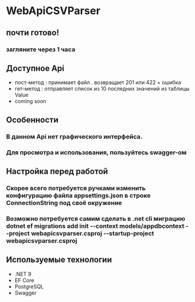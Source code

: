 # WebApiCSVParser
## почти готово!
### загляните через 1 часа 

## Доступное Api
- пост-метод : принимает файл . возвращает 201 или 422 + ошибка
- гет-метод : отправляет список из 10 последних значений из таблицы Value
- coming soon

## Особенности
### В данном Api нет графического интерфейса.
### Для просмотра и использования, пользуйтесь swagger-ом

## Настройка перед работой
### Скорее всего потребуется ручками изменить конфигурацию файла appsettings.json в строке ConnectionString под своё окружение
### Возможно потребуется самим сделать в .net cli миграцию dotnet ef migrations add init --context models/appdbcontext --project webapicsvparser.csproj --startup-project webapicsvparser.csproj

## Используемые технологии
- .NET 9
- EF Core
- PostgreSQL
- Swagger
